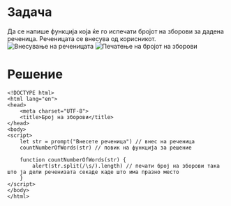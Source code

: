 # Задача
Да се напише функција која ќе го испечати бројот на зборови за дадена реченица. Реченицата се внесува од корисникот.
![Внесување на реченицата](/img/slika1.png)
![Печатење на бројот на зборови](/img/slika2.png)
# Решение
```angular2html
<!DOCTYPE html>
<html lang="en">
<head>
    <meta charset="UTF-8">
    <title>Број на зборови</title>
</head>
<body>
<script>
    let str = prompt("Внесете реченица") // внес на реченица
    countNumberOfWords(str) // повик на функција за решение

    function countNumberOfWords(str) {
        alert(str.split(/\s/).length) // печати број на зборови така што ја дели реченизата секаде каде што има празно место
    }
</script>
</body>
</html>
```